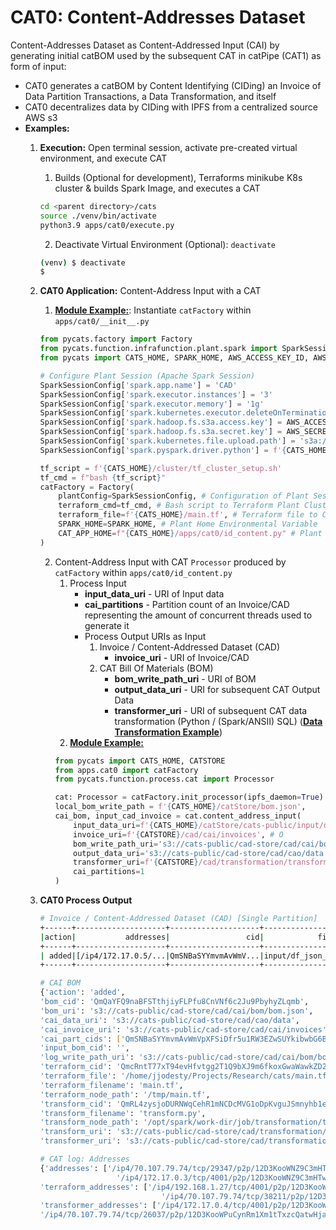 # CAT0: Content-Addresses Dataset
Content-Addresses Dataset as Content-Addressed Input (CAI) by generating initial catBOM used by the subsequent CAT in 
catPipe (CAT1) as form of input:
* CAT0 generates a catBOM by Content Identifying (CIDing) an Invoice of Data Partition Transactions, a Data 
    Transformation, and itself
* CAT0 decentralizes data by CIDing with IPFS from a centralized source AWS s3
* **Examples:**
  1. **Execution:** Open terminal session, activate pre-created virtual environment, and execute CAT
     1. Builds (Optional for development), Terraforms minikube K8s cluster & builds Spark Image, and executes a CAT
     ```bash
     cd <parent directory>/cats
     source ./venv/bin/activate
     python3.9 apps/cat0/execute.py
     ```
     2. Deactivate Virtual Environment (Optional): `deactivate`
     ```bash
     (venv) $ deactivate
     $
     ```
  2. **CAT0 Application:** Content-Address Input with a CAT
     1. **[Module Example:](cats/apps/cat0/__init__.py)**: Instantiate `catFactory` within `apps/cat0/__init__.py`
       ```python
       from pycats.factory import Factory
       from pycats.function.infrafunction.plant.spark import SparkSessionConfig
       from pycats import CATS_HOME, SPARK_HOME, AWS_ACCESS_KEY_ID, AWS_SECRET_ACCESS_KEY

       # Configure Plant Session (Apache Spark Session)
       SparkSessionConfig['spark.app.name'] = 'CAD'
       SparkSessionConfig['spark.executor.instances'] = '3'
       SparkSessionConfig['spark.executor.memory'] = '1g'
       SparkSessionConfig['spark.kubernetes.executor.deleteOnTermination'] = 'true'
       SparkSessionConfig['spark.hadoop.fs.s3a.access.key'] = AWS_ACCESS_KEY_ID
       SparkSessionConfig['spark.hadoop.fs.s3a.secret.key'] = AWS_SECRET_ACCESS_KEY
       SparkSessionConfig['spark.kubernetes.file.upload.path'] = 's3a://cats-storage/input/'
       SparkSessionConfig['spark.pyspark.driver.python'] = f'{CATS_HOME}/venv/bin/python'

       tf_script = f'{CATS_HOME}/cluster/tf_cluster_setup.sh'
       tf_cmd = f"bash {tf_script}"
       catFactory = Factory(
           plantConfig=SparkSessionConfig, # Configuration of Plant Session
           terraform_cmd=tf_cmd, # Bash script to Terraform Plant Cluster (Kubernetes Pod Group)
           terraform_file=f'{CATS_HOME}/main.tf', # Terraform file to CID for catBOM
           SPARK_HOME=SPARK_HOME, # Plant Home Environmental Variable
           CAT_APP_HOME=f"{CATS_HOME}/apps/cat0/id_content.py" # Plant Application
       )
       ```
     2. Content-Address Input with CAT `Processor` produced by `catFactory` within `apps/cat0/id_content.py`
          1. Process Input
             * **input_data_uri** - URI of Input data
             * **cai_partitions** - Partition count of an Invoice/CAD representing the amount of concurrent threads 
             used to generate it
             * Process Output URIs as Input
                1. Invoice / Content-Addressed Dataset (CAD)
                   * **invoice_uri** - URI of Invoice/CAD
                2. CAT Bill Of Materials (BOM) 
                   * **bom_write_path_uri** - URI of BOM
                   * **output_data_uri** - URI for subsequent CAT Output Data
                   * **transformer_uri** - URI of subsequent CAT data transformation (Python / (Spark/ANSII) SQL)
                   (**[Data Transformation Example](cats/catStore/cats-public/cad-store/cad/transformation/transform.py)**)
          2. **[Module Example:](cats/apps/cat0/id_content.py)**
          ```python
          from pycats import CATS_HOME, CATSTORE
          from apps.cat0 import catFactory
          from pycats.function.process.cat import Processor

          cat: Processor = catFactory.init_processor(ipfs_daemon=True)
          local_bom_write_path = f'{CATS_HOME}/catStore/bom.json',
          cai_bom, input_cad_invoice = cat.content_address_input(
              input_data_uri=f'{CATS_HOME}/catStore/cats-public/input/df', # I
              invoice_uri=f'{CATSTORE}/cad/cai/invoices', # O
              bom_write_path_uri='s3://cats-public/cad-store/cad/cai/bom/bom.json', # O
              output_data_uri='s3://cats-public/cad-store/cad/cao/data', # I/O
              transformer_uri=f'{CATSTORE}/cad/transformation/transform.py', # I/O
              cai_partitions=1
          )
          ```
     
  3. **CAT0 Process Output**
     ```bash
     # Invoice / Content-Addressed Dataset (CAD) [Single Partition]
     +------+--------------------+--------------------+--------------------+---------------+
     |action|           addresses|                 cid|            file_key|       filename|
     +------+--------------------+--------------------+--------------------+---------------+
     | added|[/ip4/172.17.0.5/...|QmSNBaSYYmvmAvWmV...|input/df_json_0/p...|part-00000.json|
     +------+--------------------+--------------------+--------------------+---------------+

     # CAI BOM
     {'action': 'added',
     'bom_cid': 'QmQaYFQ9naBFSTthjiyFLPfu8CnVNf6c2Ju9PbyhyZLqmb',
     'bom_uri': 's3://cats-public/cad-store/cad/cai/bom/bom.json',
     'cai_data_uri': 's3://cats-public/cad-store/cad/cao/data',
     'cai_invoice_uri': 's3://cats-public/cad-store/cad/cai/invoices',
     'cai_part_cids': ['QmSNBaSYYmvmAvWmVpXFSiDfr5u1RW3EZwSUYkibwbG6BZ'],
     'input_bom_cid': '',
     'log_write_path_uri': 's3://cats-public/cad-store/cad/cai/bom/bom_cat_log.json',
     'terraform_cid': 'QmcRntT77xT94evHfvtgg2T1Q9bXJ9m6fkoxGwaWawkZD2',
     'terraform_file': '/home/jjodesty/Projects/Research/cats/main.tf',
     'terraform_filename': 'main.tf',
     'terraform_node_path': '/tmp/main.tf',
     'transform_cid': 'QmRL4zysjoDURNWqCehR1mNCDcMVG1oDpKvguJSmnyhb1e',
     'transform_filename': 'transform.py',
     'transform_node_path': '/opt/spark/work-dir/job/transformation/transform.py',
     'transform_uri': 's3://cats-public/cad-store/cad/transformation/transform.py',
     'transformer_uri': 's3://cats-public/cad-store/cad/transformation/transform.py'}

     # CAT log: Addresses
     {'addresses': ['/ip4/70.107.79.74/tcp/29347/p2p/12D3KooWNZ9C3mHTwZMYwnwcYWn8wbEkNRRFS4Ze27QnuK1jAB1R',
                      '/ip4/172.17.0.3/tcp/4001/p2p/12D3KooWNZ9C3mHTwZMYwnwcYWn8wbEkNRRFS4Ze27QnuK1jAB1R'],
     'terraform_addresses': ['/ip4/192.168.1.27/tcp/4001/p2p/12D3KooWMqjgHjaxpHqQUuBrzPJS7nM1QLQ2tTHZoLYEVVqEbdyD',
                                '/ip4/70.107.79.74/tcp/38211/p2p/12D3KooWMqjgHjaxpHqQUuBrzPJS7nM1QLQ2tTHZoLYEVVqEbdyD'],
     'transformer_addresses': ['/ip4/172.17.0.4/tcp/4001/p2p/12D3KooWPuCynRm1Xm1tTxzcQatwHjajNteTPdcczU7h1EG2osyG',
     '/ip4/70.107.79.74/tcp/26037/p2p/12D3KooWPuCynRm1Xm1tTxzcQatwHjajNteTPdcczU7h1EG2osyG']} 
     ```